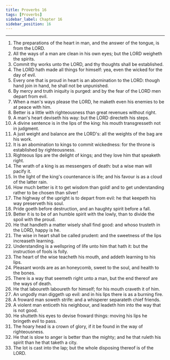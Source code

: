 ```yaml
---
title: Proverbs 16
tags: [Proverbs]
sidebar_label: Chapter 16
sidebar_position: 16
---
```


---
1. The preparations of the heart in man, and the answer of the tongue, is from the LORD.
2. All the ways of a man are clean in his own eyes; but the LORD weigheth the spirits.
3. Commit thy works unto the LORD, and thy thoughts shall be established.
4. The LORD hath made all things for himself: yea, even the wicked for the day of evil.
5. Every one that is proud in heart is an abomination to the LORD: though hand join in hand, he shall not be unpunished.
6. By mercy and truth iniquity is purged: and by the fear of the LORD men depart from evil.
7. When a man's ways please the LORD, he maketh even his enemies to be at peace with him.
8. Better is a little with righteousness than great revenues without right.
9. A man's heart deviseth his way: but the LORD directeth his steps.
10. A divine sentence is in the lips of the king: his mouth transgresseth not in judgment.
11. A just weight and balance are the LORD's: all the weights of the bag are his work.
12. It is an abomination to kings to commit wickedness: for the throne is established by righteousness.
13. Righteous lips are the delight of kings; and they love him that speaketh right.
14. The wrath of a king is as messengers of death: but a wise man will pacify it.
15. In the light of the king's countenance is life; and his favour is as a cloud of the latter rain.
16. How much better is it to get wisdom than gold! and to get understanding rather to be chosen than silver!
17. The highway of the upright is to depart from evil: he that keepeth his way preserveth his soul.
18. Pride goeth before destruction, and an haughty spirit before a fall.
19. Better it is to be of an humble spirit with the lowly, than to divide the spoil with the proud.
20. He that handleth a matter wisely shall find good: and whoso trusteth in the LORD, happy is he.
21. The wise in heart shall be called prudent: and the sweetness of the lips increaseth learning.
22. Understanding is a wellspring of life unto him that hath it: but the instruction of fools is folly.
23. The heart of the wise teacheth his mouth, and addeth learning to his lips.
24. Pleasant words are as an honeycomb, sweet to the soul, and health to the bones.
25. There is a way that seemeth right unto a man, but the end thereof are the ways of death.
26. He that laboureth laboureth for himself; for his mouth craveth it of him.
27. An ungodly man diggeth up evil: and in his lips there is as a burning fire.
28. A froward man soweth strife: and a whisperer separateth chief friends.
29. A violent man enticeth his neighbour, and leadeth him into the way that is not good.
30. He shutteth his eyes to devise froward things: moving his lips he bringeth evil to pass.
31. The hoary head is a crown of glory, if it be found in the way of righteousness.
32. He that is slow to anger is better than the mighty; and he that ruleth his spirit than he that taketh a city.
33. The lot is cast into the lap; but the whole disposing thereof is of the LORD.